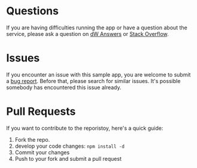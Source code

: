 # Questions

If you are having difficulties running the app or have a question about the service, please ask a question on [dW Answers](https://developer.ibm.com/answers/questions/ask/?topics=watson) or [Stack Overflow](http://stackoverflow.com/questions/ask?tags=ibm-watson).

# Issues

If you encounter an issue with this sample app, you are welcome to submit a [bug report](https://github.com/watson-developer-cloud/your-celebrity-match/issues). Before that, please search for similar issues. It's possible somebody has encountered this issue already.

# Pull Requests

If you want to contribute to the reporistoy, here's a quick guide:

1. Fork the repo.
1. develop your code changes: `npm install -d`
1. Commit your changes
1. Push to your fork and submit a pull request
